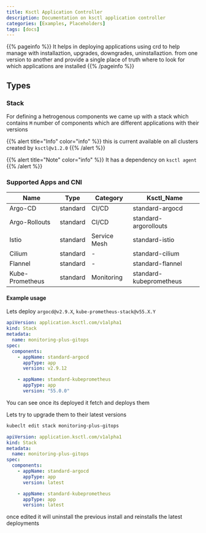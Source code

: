 ```yaml
---
title: Ksctl Application Controller
description: Documentation on ksctl application controller
categories: [Examples, Placeholders]
tags: [docs]
---
```


{{% pageinfo %}}
It helps in deploying applications using crd to help manage with installaztion, upgrades, downgrades, uninstallaztion. from one version to another and provide a single place of truth where to look for which applications are installed
{{% /pageinfo %}}

## Types

### Stack

For defining a hetrogenous components we came up with a stack which contains `M` number of components which are different applications with their versions

{{% alert title="Info" color="info" %}}
this is current available on all clusters created by `ksctl@v1.2.0`
{{% /alert %}}

{{% alert title="Note" color="info" %}}
It has a dependency on `ksctl agent`
{{% /alert %}}

### Supported Apps and CNI
| Name | Type | Category | Ksctl_Name |
|- | - | - | - |
| Argo-CD | standard | CI/CD | standard-argocd |
| Argo-Rollouts | standard | CI/CD | standard-argorollouts |
| Istio | standard | Service Mesh | standard-istio |
| Cilium | standard | - | standard-cilium |
| Flannel | standard | - | standard-flannel |
| Kube-Prometheus | standard | Monitoring | standard-kubeprometheus |

#### Example usage

Lets deploy `argocd@v2.9.X`, `kube-prometheus-stack@v55.X.Y`
```yaml
apiVersion: application.ksctl.com/v1alpha1
kind: Stack
metadata:
  name: monitoring-plus-gitops
spec:
  components:
    - appName: standard-argocd
      appType: app
      version: v2.9.12

    - appName: standard-kubeprometheus
      appType: app
      version: "55.0.0"
```

You can see once its deployed it fetch and deploys them

Lets try to upgrade them to their latest versions
```bash
kubeclt edit stack monitoring-plus-gitops
```

```yaml
apiVersion: application.ksctl.com/v1alpha1
kind: Stack
metadata:
  name: monitoring-plus-gitops
spec:
  components:
    - appName: standard-argocd
      appType: app
      version: latest

    - appName: standard-kubeprometheus
      appType: app
      version: latest
```

once edited it will uninstall the previous install and reinstalls the latest deployments
